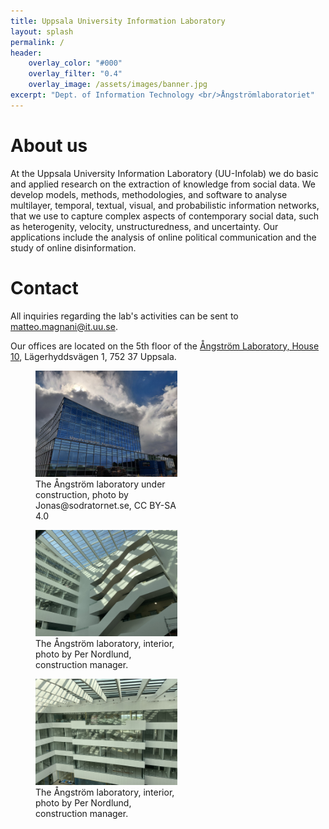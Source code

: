 ```yaml
---
title: Uppsala University Information Laboratory
layout: splash
permalink: /
header:
    overlay_color: "#000"
    overlay_filter: "0.4"
    overlay_image: /assets/images/banner.jpg
excerpt: "Dept. of Information Technology <br/>Ångströmlaboratoriet"
---
```


# About us

At the Uppsala University Information Laboratory (UU-Infolab) we do basic and applied research on
the extraction of knowledge from social data. We develop models, methods, methodologies, and
software to analyse multilayer, temporal, textual, visual, and probabilistic information networks,
that we use to capture complex aspects of contemporary social data, such as heterogenity, velocity,
unstructuredness, and uncertainty. Our applications include the analysis of online political communication 
and the study of online disinformation.

# Contact

All inquiries regarding the lab's activities can be sent to 
<a href="mailto:matteo.magnani@it.uu.se">matteo.magnani@it.uu.se</a>.

Our offices are located on the 5th floor of the <a href="https://kartor.eniro.se/m/RjRfE">Ångström Laboratory,
House 10</a>, Lägerhyddsvägen 1, 752 37 Uppsala.
<figure style="width:45%">
<img src="/assets/images/angstrom.jpg"
     alt="The Ångström laboratory, exterior" />
<figcaption>The Ångström laboratory under construction, photo by Jonas@sodratornet.se, CC BY-SA 4.0</figcaption>
</figure>
<figure style="width:45%">
<img src="/assets/images/angstrom_interior1.jpg"
     alt="The Ångström laboratory, interior" />
<figcaption>The Ångström laboratory, interior, photo by Per Nordlund, construction manager.</figcaption>
</figure>
<figure style="width:45%">
<img src="/assets/images/angstrom_interior2.jpg"
         alt="The Ångström laboratory, interior" />
    <figcaption>The Ångström laboratory, interior, photo by Per Nordlund, construction manager.</figcaption>
</figure>



